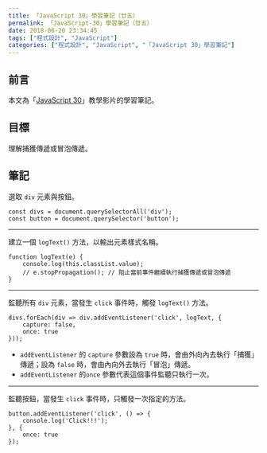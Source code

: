 ```yaml
---
title: 「JavaScript 30」學習筆記（廿五）
permalink: 「JavaScript-30」學習筆記（廿五）
date: 2018-06-20 23:34:45
tags: ["程式設計", "JavaScript"]
categories: ["程式設計", "JavaScript", "「JavaScript 30」學習筆記"]
---
```


## 前言

本文為「[JavaScript 30](https://javascript30.com/)」教學影片的學習筆記。

## 目標

理解捕獲傳遞或冒泡傳遞。

## 筆記

選取 `div` 元素與按鈕。

```JS
const divs = document.querySelectorAll('div');
const button = document.querySelector('button');
```

---

建立一個 `logText()` 方法，以輸出元素樣式名稱。

```JS
function logText(e) {
    console.log(this.classList.value);
    // e.stopPropagation(); // 阻止當前事件繼續執行捕獲傳遞或冒泡傳遞
}
```

---

監聽所有 `div` 元素，當發生 `click` 事件時，觸發 `logText()` 方法。

```JS
divs.forEach(div => div.addEventListener('click', logText, {
    capture: false,
    once: true
}));
```

- `addEventListener` 的 `capture` 參數設為 `true` 時，會由外向內去執行「捕獲」傳遞；設為 `false` 時，會由內向外去執行「冒泡」傳遞。
- `addEventListener` 的`once` 參數代表這個事件監聽只執行一次。

---

監聽按鈕，當發生 `click` 事件時，只觸發一次指定的方法。

```JS
button.addEventListener('click', () => {
    console.log('Click!!!');
}, {
    once: true
});
```
